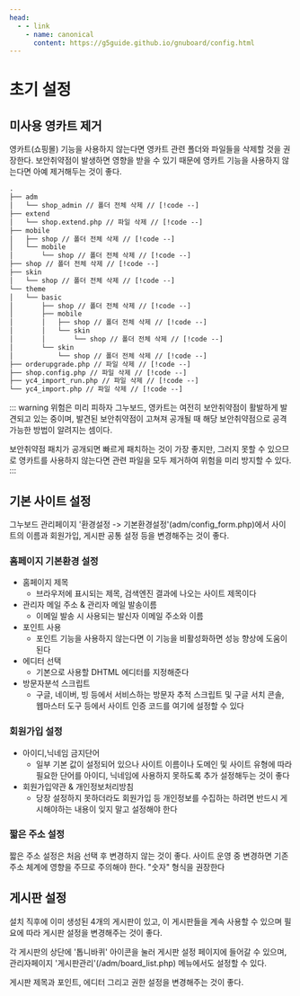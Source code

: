 ```yaml
---
head:
  - - link
    - name: canonical
      content: https://g5guide.github.io/gnuboard/config.html
---
```


# 초기 설정

## 미사용 영카트 제거

영카트(쇼핑몰) 기능을 사용하지 않는다면 영카트 관련 폴더와 파일들을 삭제할 것을 권장한다. 보안취약점이 발생하면 영향을 받을 수 있기 때문에 영카트 기능을 사용하지 않는다면 아예 제거해두는 것이 좋다.

```txt
.
├── adm
│   └── shop_admin // 폴더 전체 삭제 // [!code --]
├── extend
│   └── shop.extend.php // 파일 삭제 // [!code --]
├── mobile
│   ├── shop // 폴더 전체 삭제 // [!code --]
│   └── mobile
│       └── shop // 폴더 전체 삭제 // [!code --]
├── shop // 폴더 전체 삭제 // [!code --]
├── skin
│   └── shop // 폴더 전체 삭제 // [!code --]
└── theme
│   └── basic
│       ├── shop // 폴더 전체 삭제 // [!code --]
│       ├── mobile
│       │   ├── shop // 폴더 전체 삭제 // [!code --]
│       │   └── skin
│       │       └── shop // 폴더 전체 삭제 // [!code --]
│       └── skin
│           └── shop // 폴더 전체 삭제 // [!code --]
├── orderupgrade.php // 파일 삭제 // [!code --]
├── shop.config.php // 파일 삭제 // [!code --]
├── yc4_import_run.php // 파일 삭제 // [!code --]
└── yc4_import.php // 파일 삭제 // [!code --]
```

::: warning 위험은 미리 피하자
그누보드, 영카트는 여전히 보안취약점이 활발하게 발견되고 있는 중이며, 발견된 보안취약점이 고쳐져 공개될 때 해당 보안취약점으로 공격 가능한 방법이 알려지는 셈이다.

보안취약점 패치가 공개되면 빠르게 패치하는 것이 가장 좋지만, 그러지 못할 수 있으므로 영카트를 사용하지 않는다면 관련 파일을 모두 제거하여 위험을 미리 방지할 수 있다.
:::

## 기본 사이트 설정

그누보드 관리페이지 '환경설정 -> 기본환경설정'(adm/config_form.php)에서 사이트의 이름과 회원가입, 게시판 공통 설정 등을 변경해주는 것이 좋다.

### 홈페이지 기본환경 설정

- 홈페이지 제목
  - 브라우저에 표시되는 제목, 검색엔진 결과에 나오는 사이트 제목이다
- 관리자 메일 주소 & 관리자 메일 발송이름
  - 이메일 발송 시 사용되는 발신자 이메일 주소와 이름
- 포인트 사용
  - 포인트 기능을 사용하지 않는다면 이 기능을 비활성화하면 성능 향상에 도움이 된다
- 에디터 선택
  - 기본으로 사용할 DHTML 에디터를 지정해준다
- 방문자분석 스크립트
  - 구글, 네이버, 빙 등에서 서비스하는 방문자 추적 스크립트 및 구글 서치 콘솔, 웹마스터 도구 등에서 사이트 인증 코드를 여기에 설정할 수 있다

### 회원가입 설정

- 아이디,닉네임 금지단어
  - 일부 기본 값이 설정되어 있으나 사이트 이름이나 도메인 및 사이트 유형에 따라 필요한 단어를 아이디, 닉네임에 사용하지 못하도록 추가 설정해두는 것이 좋다
- 회원가입약관 & 개인정보처리방침
  - 당장 설정하지 못하더라도 회원가입 등 개인정보를 수집하는 하려면 반드시 게시해야하는 내용이 잊지 말고 설정해야 한다

### 짧은 주소 설정

짧은 주소 설정은 처음 선택 후 변경하지 않는 것이 좋다. 사이트 운영 중 변경하면 기존 주소 체계에 영향을 주므로 주의해야 한다. "숫자" 형식을 권장한다

## 게시판 설정

설치 직후에 이미 생성된 4개의 게시판이 있고, 이 게시판들을 계속 사용할 수 있으며 필요에 따라 게시판 설정을 변경해주는 것이 좋다.

각 게시판의 상단에 '톱니바퀴' 아이콘을 눌러 게시판 설정 페이지에 들어갈 수 있으며, 관리자페이지 '게시판관리'(/adm/board_list.php) 메뉴에서도 설정할 수 있다.

게시판 제목과 포인트, 에디터 그리고 권한 설정을 변경해주는 것이 좋다.
